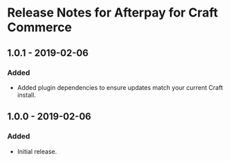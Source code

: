 # Release Notes for Afterpay for Craft Commerce

## 1.0.1 - 2019-02-06
### Added
- Added plugin dependencies to ensure updates match your current Craft install.

## 1.0.0 - 2019-02-06
### Added
- Initial release.
